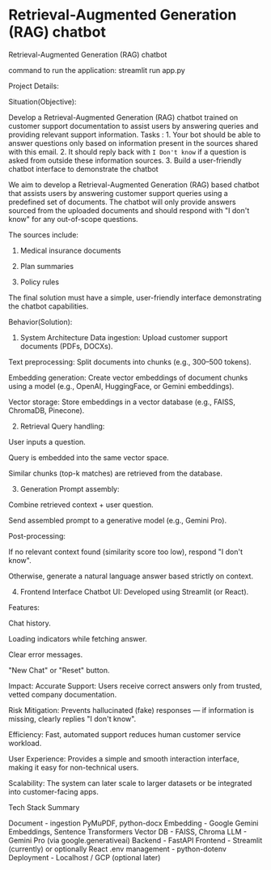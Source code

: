 # Retrieval-Augmented Generation (RAG) chatbot
 Retrieval-Augmented Generation (RAG) chatbot

command to run the application:
streamlit run app.py

Project Details:

Situation(Objective):

Develop a Retrieval-Augmented Generation (RAG) chatbot trained on customer support documentation to assist users by answering queries and providing relevant support information.
Tasks : 1. Your bot should be able to answer questions only based on information present in the sources shared with this email. 2. It should reply back with `I Don't know` if a question is asked from outside these information sources. 3. Build a user-friendly chatbot interface to demonstrate the chatbot

We aim to develop a Retrieval-Augmented Generation (RAG) based chatbot that assists users by answering customer support queries using a predefined set of documents.
The chatbot will only provide answers sourced from the uploaded documents and should respond with "I don't know" for any out-of-scope questions.

The sources include:

1. Medical insurance documents

2. Plan summaries

3. Policy rules

The final solution must have a simple, user-friendly interface demonstrating the chatbot capabilities.

Behavior(Solution):

 1. System Architecture
 Data ingestion: Upload customer support documents (PDFs, DOCXs).
 
 Text preprocessing: Split documents into chunks (e.g., 300–500 tokens).
 
 Embedding generation: Create vector embeddings of document chunks using a model (e.g., OpenAI, HuggingFace, or Gemini embeddings).
 
 Vector storage: Store embeddings in a vector database (e.g., FAISS, ChromaDB, Pinecone).
 
 2. Retrieval
 Query handling:
 
 User inputs a question.
 
 Query is embedded into the same vector space.
 
 Similar chunks (top-k matches) are retrieved from the database.
 
 3. Generation
 Prompt assembly:
 
 Combine retrieved context + user question.
 
 Send assembled prompt to a generative model (e.g., Gemini Pro).
 
 Post-processing:
 
 If no relevant context found (similarity score too low), respond "I don't know".
 
 Otherwise, generate a natural language answer based strictly on context.
 
 4. Frontend Interface
 Chatbot UI: Developed using Streamlit (or React).
 
 Features:
 
 Chat history.
 
 Loading indicators while fetching answer.
 
 Clear error messages.
 
 "New Chat" or "Reset" button.


Impact:
Accurate Support: Users receive correct answers only from trusted, vetted company documentation.

Risk Mitigation: Prevents hallucinated (fake) responses — if information is missing, clearly replies "I don't know".

Efficiency: Fast, automated support reduces human customer service workload.

User Experience: Provides a simple and smooth interaction interface, making it easy for non-technical users.

Scalability: The system can later scale to larger datasets or be integrated into customer-facing apps.


Tech Stack Summary


Document - ingestion	PyMuPDF, python-docx
Embedding	- Google Gemini Embeddings, Sentence Transformers
Vector DB	- FAISS, Chroma
LLM	- Gemini Pro (via google.generativeai)
Backend -	FastAPI
Frontend -	Streamlit (currently) or optionally React
.env management -	python-dotenv
Deployment -	Localhost / GCP (optional later)
